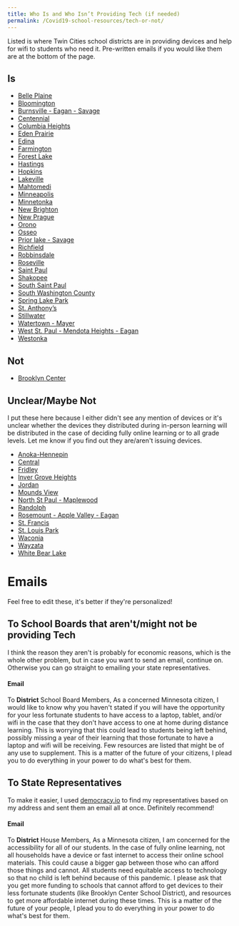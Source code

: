 ```yaml
---
title: Who Is and Who Isn’t Providing Tech (if needed)
permalink: /Covid19-school-resources/tech-or-not/
---
```

Listed is where Twin Cities school districts are in providing devices and help for wifi to students who need it. Pre-written emails if you would like them are at the bottom of the page.

## Is
- [Belle Plaine](https://www.belleplaine.k12.mn.us/)
- [Bloomington](https://www.bloomington.k12.mn.us/)
- [Burnsville - Eagan - Savage](https://www.isd191.org/)
- [Centennial](https://www.centennialsd.org/)
- [Columbia Heights](https://www.colheights.k12.mn.us/)
- [Eden Prairie](https://www.edenpr.org/)
- [Edina](https://www.edinaschools.org/)
- [Farmington](https://www.farmington.k12.mn.us/)
- [Forest Lake](https://www.flaschools.org/)
- [Hastings](http://www.hastings.k12.mn.us/)
- [Hopkins](https://www.hopkinsschools.org/)
- [Lakeville](https://isd194.org/)
- [Mahtomedi](https://www.mahtomedi.k12.mn.us/)
- [Minneapolis](http://mpls.k12.mn.us/)
- [Minnetonka](https://www.minnetonkaschools.org/)
- [New Brighton](https://www.isd282.org/)
- [New Prague](https://www.npaschools.org/)
- [Orono](https://orono.k12.mn.us/)
- [Osseo](https://www.district279.org/)
- [Prior lake - Savage](https://www.priorlake-savage.k12.mn.us/)
- [Richfield](https://www.richfieldschools.org/)
- [Robbinsdale](https://www.rdale.org/)
- [Roseville](https://www.isd623.org/)
- [Saint Paul](https://www.spps.org/)
- [Shakopee](https://www.shakopee.k12.mn.us/)
- [South Saint Paul](https://www.sspps.org/)
- [South Washington County](https://www.sowashco.org/)
- [Spring Lake Park](https://www.springlakeparkschools.org/)
- [St. Anthony’s](https://www.isd282.org/)
- [Stillwater](https://stillwaterschools.org/)
- [Watertown - Mayer](https://www.wm.k12.mn.us/)
- [West St. Paul - Mendota Heights - Eagan](https://www.isd197.org/)
- [Westonka](https://www.westonka.k12.mn.us/)

## Not
- [Brooklyn Center](https://www.bccs286.org/)

## Unclear/Maybe Not
I put these here because I either didn't see any mention of devices or it's unclear whether the devices they distributed during in-person learning will be distributed in the case of deciding fully online learning or to all grade levels. Let me know if you find out they are/aren't issuing devices.
- [Anoka-Hennepin](https://www.ahschools.us/anokahennepin)
- [Central](https://www.raiders.central.k12.mn.us/)
- [Fridley](https://www.fridleyschools.org/)
- [Inver Grove Heights](https://www.isd199.org/)
- [Jordan](https://www.jordan.k12.mn.us/)
- [Mounds View](https://www.moundsviewschools.org/)
- [North St Paul - Maplewood](https://www.isd622.org/)
- [Randolph](https://www.randolph.k12.mn.us/)
- [Rosemount - Apple Valley - Eagan](https://www.district196.org/)
- [St. Francis](https://www.isd15.org/)
- [St. Louis Park](https://www.slpschools.org/)
- [Waconia](https://www.isd110.org/)
- [Wayzata](https://www.wayzataschools.org/)
- [White Bear Lake](https://www.isd624.org/)

# Emails
Feel free to edit these, it's better if they're personalized!
## To School Boards that aren't/might not be providing Tech
I think the reason they aren't is probably for economic reasons, which is the whole other problem, but in case you want to send an email, continue on. Otherwise you can go straight to emailing your state representatives.

#### Email
To **District** School Board Members,
As a concerned Minnesota citizen, I would like to know why you haven't stated if you will have the opportunity for your less fortunate students to have access to a laptop, tablet, and/or wifi in the case that they don't have access to one at home during distance learning. This is worrying that this could lead to students being left behind, possibly missing a year of their learning that those fortunate to have a laptop and wifi will be receiving. Few resources are listed that might be of any use to supplement. This is a matter of the future of your citizens, I plead you to do everything in your power to do what's best for them.

## To State Representatives

To make it easier, I used [democracy.io](https://democracy.io/#!/) to find my representatives based on my address and sent them an email all at once. Definitely recommend!

#### Email
To **District** House Members,
As a Minnesota citizen, I am concerned for the accessibility for all of our students. In the case of fully online learning, not all households have a device or fast internet to access their online school materials. This could cause a bigger gap between those who can afford those things and cannot. All students need equitable access to technology so that no child is left behind because of this pandemic. I please ask that you get more funding to schools that cannot afford to get devices to their less fortunate students (like Brooklyn Center School District), and resources to get more affordable internet during these times. This is a matter of the future of your people, I plead you to do everything in your power to do what's best for them.